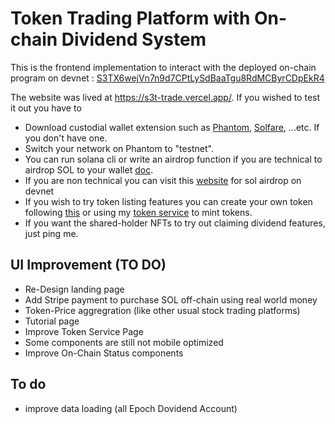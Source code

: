 # Token Trading Platform with On-chain Dividend System

This is the frontend implementation to interact with the deployed on-chain program on devnet : [S3TX6wejVn7n9d7CPtLySdBaaTgu8RdMCByrCDpEkR4](https://solscan.io/account/S3TX6wejVn7n9d7CPtLySdBaaTgu8RdMCByrCDpEkR4?cluster=devnet)

The website was lived at https://s3t-trade.vercel.app/. If you wished to test it out you have to

- Download custodial wallet extension such as [Phantom](https://phantom.app/), [Solfare](https://solflare.com/), ...etc. If you don't have one.
- Switch your network on Phantom to "testnet".
- You can run solana cli or write an airdrop function if you are technical to airdrop SOL to your wallet [doc](https://www.quicknode.com/guides/solana-development/getting-started/a-complete-guide-to-airdropping-test-sol-on-solana). 
- If you are non technical you can visit this [website](https://solfaucet.com/) for sol airdrop on devnet
- If you wish to try token listing features you can create your own token following [this](https://spl.solana.com/token) or using my [token service](https://s3t-trade.vercel.app/token-service) to mint tokens.
- If you want the shared-holder NFTs to try out claiming dividend features, just ping me.

## UI Improvement (TO DO)
- Re-Design landing page
- Add Stripe payment to purchase SOL off-chain using real world money
- Token-Price aggregration (like other usual stock trading platforms)
- Tutorial page
- Improve Token Service Page
- Some components are still not mobile optimized
- Improve On-Chain Status components 

## To do
- improve data loading (all Epoch Dovidend Account)